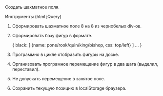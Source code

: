Создать шахматное поля.

Инструменты (html jQuery)

1. Сформировать шахматное поле 8 на 8 из чернобелых div-ов.

2. Сформировать базу фигур в формате.

    {
        black: [
            {name: pone/rook/quin/king/bishop, css: top/left}
        ]
        ...
    }

3. Программно в цикле отобразить фигуры на доске.

4. Организовать програмное перемещение фигур в два шага (выделил, переставил).

5. Не допускать перемещение в занятое поле.

6. Сохранить текущую позицию в localStorage браузера.
